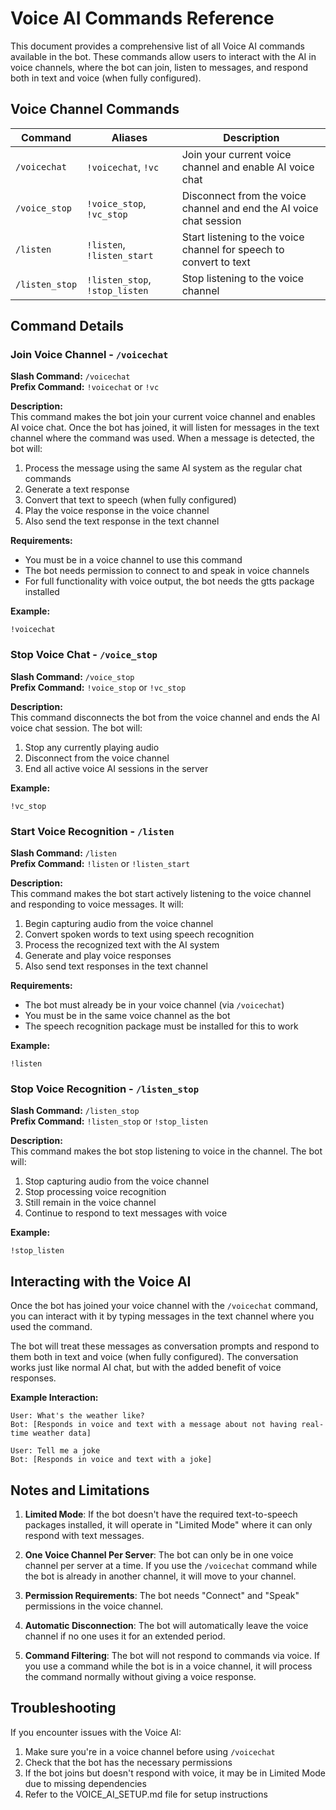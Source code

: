 # Voice AI Commands Reference

This document provides a comprehensive list of all Voice AI commands available in the bot. These commands allow users to interact with the AI in voice channels, where the bot can join, listen to messages, and respond both in text and voice (when fully configured).

## Voice Channel Commands

| Command | Aliases | Description |
|---------|---------|-------------|
| `/voicechat` | `!voicechat`, `!vc` | Join your current voice channel and enable AI voice chat |
| `/voice_stop` | `!voice_stop`, `!vc_stop` | Disconnect from the voice channel and end the AI voice chat session |
| `/listen` | `!listen`, `!listen_start` | Start listening to the voice channel for speech to convert to text |
| `/listen_stop` | `!listen_stop`, `!stop_listen` | Stop listening to the voice channel |

## Command Details

### Join Voice Channel - `/voicechat`

**Slash Command:** `/voicechat`  
**Prefix Command:** `!voicechat` or `!vc`

**Description:**  
This command makes the bot join your current voice channel and enables AI voice chat. Once the bot has joined, it will listen for messages in the text channel where the command was used. When a message is detected, the bot will:

1. Process the message using the same AI system as the regular chat commands
2. Generate a text response
3. Convert that text to speech (when fully configured)
4. Play the voice response in the voice channel
5. Also send the text response in the text channel

**Requirements:**
- You must be in a voice channel to use this command
- The bot needs permission to connect to and speak in voice channels
- For full functionality with voice output, the bot needs the gtts package installed

**Example:**
```
!voicechat
```

### Stop Voice Chat - `/voice_stop`

**Slash Command:** `/voice_stop`  
**Prefix Command:** `!voice_stop` or `!vc_stop`

**Description:**  
This command disconnects the bot from the voice channel and ends the AI voice chat session. The bot will:

1. Stop any currently playing audio
2. Disconnect from the voice channel
3. End all active voice AI sessions in the server

**Example:**
```
!vc_stop
```

### Start Voice Recognition - `/listen`

**Slash Command:** `/listen`  
**Prefix Command:** `!listen` or `!listen_start`

**Description:**  
This command makes the bot start actively listening to the voice channel and responding to voice messages. It will:

1. Begin capturing audio from the voice channel
2. Convert spoken words to text using speech recognition
3. Process the recognized text with the AI system
4. Generate and play voice responses
5. Also send text responses in the text channel

**Requirements:**
- The bot must already be in your voice channel (via `/voicechat`)
- You must be in the same voice channel as the bot
- The speech recognition package must be installed for this to work

**Example:**
```
!listen
```

### Stop Voice Recognition - `/listen_stop`

**Slash Command:** `/listen_stop`  
**Prefix Command:** `!listen_stop` or `!stop_listen`

**Description:**  
This command makes the bot stop listening to voice in the channel. The bot will:

1. Stop capturing audio from the voice channel
2. Stop processing voice recognition
3. Still remain in the voice channel
4. Continue to respond to text messages with voice

**Example:**
```
!stop_listen
```

## Interacting with the Voice AI

Once the bot has joined your voice channel with the `/voicechat` command, you can interact with it by typing messages in the text channel where you used the command. 

The bot will treat these messages as conversation prompts and respond to them both in text and voice (when fully configured). The conversation works just like normal AI chat, but with the added benefit of voice responses.

**Example Interaction:**
```
User: What's the weather like?
Bot: [Responds in voice and text with a message about not having real-time weather data]

User: Tell me a joke
Bot: [Responds in voice and text with a joke]
```

## Notes and Limitations

1. **Limited Mode**: If the bot doesn't have the required text-to-speech packages installed, it will operate in "Limited Mode" where it can only respond with text messages.

2. **One Voice Channel Per Server**: The bot can only be in one voice channel per server at a time. If you use the `/voicechat` command while the bot is already in another channel, it will move to your channel.

3. **Permission Requirements**: The bot needs "Connect" and "Speak" permissions in the voice channel.

4. **Automatic Disconnection**: The bot will automatically leave the voice channel if no one uses it for an extended period.

5. **Command Filtering**: The bot will not respond to commands via voice. If you use a command while the bot is in a voice channel, it will process the command normally without giving a voice response.

## Troubleshooting

If you encounter issues with the Voice AI:

1. Make sure you're in a voice channel before using `/voicechat`
2. Check that the bot has the necessary permissions
3. If the bot joins but doesn't respond with voice, it may be in Limited Mode due to missing dependencies
4. Refer to the VOICE_AI_SETUP.md file for setup instructions